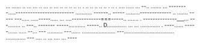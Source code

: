 ... ...... .. ... ... .. ... .. ... .. .. .. .. .. . .. .. .. .. .. . .. . .... 
..... ...
--.. .......
... --------.....------------------------
........... ------.. -----
.........-------------
.. ....... -----
---..... .....-----..... 
... ....------------===-----.. ....... . 
--------------___... ---........ .. ---.. -------
-----........... -----.. D............. 
... ... ............. . ----...... -----...... ..... --... ---
.......... ---...... 
...................... 
---................................. 
............. ---
.... 
.. 
... ....    ... ----
